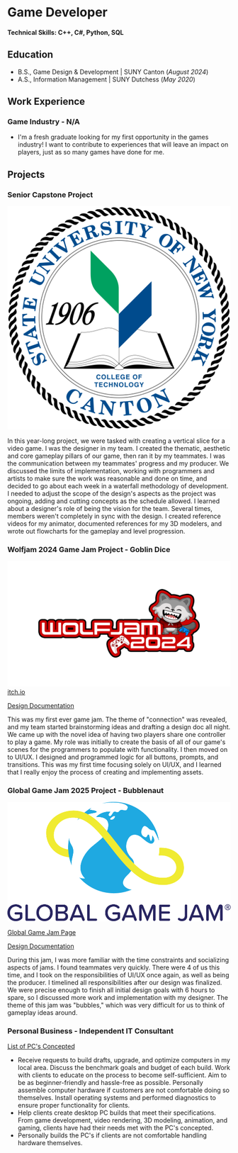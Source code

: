 # Game Developer
#### Technical Skills: C++, C#, Python, SQL

## Education
- B.S., Game Design & Development | SUNY Canton (_August 2024_)
- A.S., Information Management | SUNY Dutchess (_May 2020_)



## Work Experience
### Game Industry - N/A
- I'm a fresh graduate looking for my first opportunity in the games industry! I want to contribute to experiences that will leave an impact on players, just as so many games have done for me.

## Projects
### Senior Capstone Project
![SUNY Canton](/assets/img/SUNY_Canton_seal.png)

In this year-long project, we were tasked with creating a vertical slice for a video game. I was the designer in my team. I created the thematic, aesthetic and core gameplay pillars of our game, then ran it by my teammates. I was the communication between my teammates' progress and my producer. We discussed the limits of implementation, working with programmers and artists to make sure the work was reasonable and done on time, and decided to go about each week in a waterfall methodology of development. I needed to adjust the scope of the design's aspects as the project was ongoing, adding and cutting concepts as the schedule allowed. I learned about a designer's role of being the vision for the team. Several times, members weren't completely in sync with the design. I created reference videos for my animator, documented references for my 3D modelers, and wrote out flowcharts for the gameplay and level progression.

### Wolfjam 2024 Game Jam Project - Goblin Dice
![Wolfjam Logo](/assets/img/wolfjam_2024_logo.png)
[itch.io](https://camcommand.itch.io/goblin-dice)

[Design Documentation](https://drive.google.com/drive/folders/1d-V23zNvIJopcz0WWJy0Ifrtp5WnXJuj?usp=sharing)

This was my first ever game jam. The theme of "connection" was revealed, and my team started brainstorming ideas and drafting a design doc all night. We came up with the novel idea of having two players share one controller to play a game. My role was initially to create the basis of all of our game's scenes for the programmers to populate with functionality. I then moved on to UI/UX. I designed and programmed logic for all buttons, prompts, and transitions. This was my first time focusing solely on UI/UX, and I learned that I really enjoy the process of creating and implementing assets.

### Global Game Jam 2025 Project - Bubblenaut
![GGJ Logo](/assets/img/GGJ00_Logo_Dark.png)

[Global Game Jam Page](https://globalgamejam.org/games/2025/bubblenaut-1)

[Design Documentation](https://docs.google.com/document/d/1zsB-nAsQitzjAKcwBvdjieOgvfSlWKWodUiyfphb6LA/edit?usp=sharing)

During this jam, I was more familiar with the time constraints and socializing aspects of jams. I found teammates very quickly. There were 4 of us this time, and I took on the responsibilities of UI/UX once again, as well as being the producer. I timelined all responsibilities after our design was finalized. We were precise enough to finish all initial design goals with 6 hours to spare, so I discussed more work and implementation with my designer. The theme of this jam was "bubbles," which was very difficult for us to think of gameplay ideas around. 

### Personal Business - Independent IT Consultant
[List of PC's Concepted](https://www.mdpi.com/1424-8220/22/8/3048)
- Receive requests to build drafts, upgrade, and optimize computers in my local area. Discuss the benchmark goals and budget of each build. Work with clients to educate on the process to become self-sufficient. Aim to be as beginner-friendly and hassle-free as possible. Personally assemble computer hardware if customers are not comfortable doing so themselves. Install operating systems and performed diagnostics to ensure proper functionality for clients.
- Help clients create desktop PC builds that meet their specifications. From game development, video rendering, 3D modeling, animation, and gaming, clients have had their needs met with the PC's concepted.
- Personally builds the PC's if clients are not comfortable handling hardware themselves.
